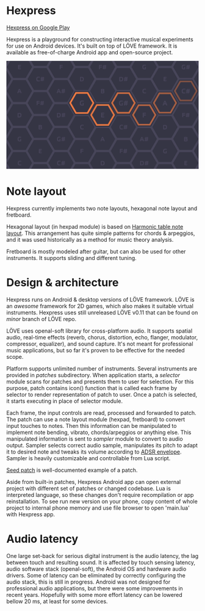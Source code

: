# Hexpress

[Hexpress on Google Play](https://play.google.com/store/apps/details?id=com.castlewrath.hexpress)

Hexpress is a playground for constructing interactive musical experiments for use on Android devices. It's built on top of LÖVE framework. It is available as free-of-charge Android app and open-source project.

![App screenshot](media/screenshot_trail.png?raw=true)

# Note layout

Hexpress currently implements two note layouts, hexagonal note layout and fretboard.

Hexagonal layout (in hexpad module) is based on [Harmonic table note layout](https://en.wikipedia.org/wiki/Harmonic_table_note_layout). This arrangement has quite simple patterns for chords & arpeggios, and it was used historically as a method for music theory analysis.

Fretboard is mostly modeled after guitar, but can also be used for other instruments. It supports sliding and different tuning.

# Design & architecture

Hexpress runs on Android & desktop versions of LÖVE framework. LÖVE is an *awesome* framework for 2D games, which also makes it suitable virtual instruments. Hexpress uses still unreleased LÖVE v0.11 that can be found on *minor* branch of LÖVE repo.

LÖVE uses openal-soft library for cross-platform audio. It supports spatial audio, real-time effects (reverb, chorus, distortion, echo, flanger, modulator, compressor, equalizer), and sound capture. It's not meant for professional music applications, but so far it's proven to be effective for the needed scope.

Platform supports unlimited number of instruments. Several instruments are provided in *patches* subdirectory. When application starts, a *selector* module scans for patches and presents them to user for selection. For this purpose, patch contains icon() function that is called each frame by selector to render representation of patch to user. Once a patch is selected, it starts executing in place of selector module.

Each frame, the input controls are read, processed and forwarded to patch. The patch can use a note layout module (hexpad, fretboard) to convert input touches to notes. Then this information can be manipulated to implement note bending, vibrato, chords/arpeggios or anything else. This manipulated information is sent to *sampler* module to convert to audio output. Sampler selects correct audio sample, manipulates its pitch to adapt it to desired note and tweaks its volume according to [ADSR envelope](https://en.wikipedia.org/wiki/Synthesizer#ADSR_envelope). Sampler is heavily customizable and controllable from Lua script.

[Seed patch]('patches/seed/seed.lua') is well-documented example of a patch.

Aside from built-in patches, Hexpress Android app can open external project with different set of patches or changed codebase. Lua is interpreted language, so these changes don't require recompilation or app reinstallation. To see run new version on your phone, copy content of whole project to internal phone memory and use file browser to open 'main.lua' with Hexpress app.

# Audio latency

One large set-back for serious digital instrument is the audio latency, the lag between touch and resulting sound. It is affected by touch sensing latency, audio software stack (openal-soft), the Android OS and hardware audio drivers. Some of latency can be eliminated by correctly configuring the audio stack, this is still in progress. Android was not designed for professional audio applications, but there were some improvements in recent years. Hopefully with some more effort latency can be lowered bellow 20 ms, at least for some devices.
